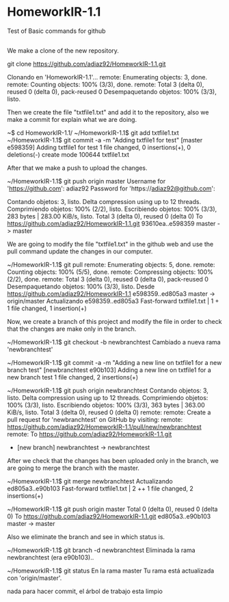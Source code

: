 # HomeworkIR-1.1

Test of Basic commands for github

##

We make a clone of the new repository.

git clone https://github.com/adiaz92/HomeworkIR-1.1.git

Clonando en 'HomeworkIR-1.1'...
remote: Enumerating objects: 3, done.
remote: Counting objects: 100% (3/3), done.
remote: Total 3 (delta 0), reused 0 (delta 0), pack-reused 0
Desempaquetando objetos: 100% (3/3), listo.

Then we create the file "txtfile1.txt" and add it to the repository, also we make a commit for explain what we are doing.

~$ cd HomeworkIR-1.1/
~/HomeworkIR-1.1$ git add txtfile1.txt
~/HomeworkIR-1.1$ git commit -a -m "Adding txtfile1 for test"
[master e598359] Adding txtfile1 for test
 1 file changed, 0 insertions(+), 0 deletions(-)
 create mode 100644 txtfile1.txt

After that we make a push to upload the changes.

~/HomeworkIR-1.1$ git push origin master 
Username for 'https://github.com': adiaz92
Password for 'https://adiaz92@github.com': 

Contando objetos: 3, listo.
Delta compression using up to 12 threads.
Comprimiendo objetos: 100% (2/2), listo.
Escribiendo objetos: 100% (3/3), 283 bytes | 283.00 KiB/s, listo.
Total 3 (delta 0), reused 0 (delta 0)
To https://github.com/adiaz92/HomeworkIR-1.1.git
   93610ea..e598359  master -> master

We are going to modify the file "txtfile1.txt" in the github web and use the pull command update the changes in our computer.

~/HomeworkIR-1.1$ git pull
remote: Enumerating objects: 5, done.
remote: Counting objects: 100% (5/5), done.
remote: Compressing objects: 100% (2/2), done.
remote: Total 3 (delta 0), reused 0 (delta 0), pack-reused 0
Desempaquetando objetos: 100% (3/3), listo.
Desde https://github.com/adiaz92/HomeworkIR-1.1
   e598359..ed805a3  master     -> origin/master
Actualizando e598359..ed805a3
Fast-forward
 txtfile1.txt | 1 +
 1 file changed, 1 insertion(+)

Now, we create a branch of this project and modify the file in order to check that the changes are make only in the branch.

~/HomeworkIR-1.1$ git checkout -b newbranchtest
Cambiado a nueva rama 'newbranchtest'

~/HomeworkIR-1.1$ git commit -a -m "Adding a new line on txtfile1 for a new branch test"
[newbranchtest e90b103] Adding a new line on txtfile1 for a new branch test
 1 file changed, 2 insertions(+)

~/HomeworkIR-1.1$ git push origin newbranchtest 
Contando objetos: 3, listo.
Delta compression using up to 12 threads.
Comprimiendo objetos: 100% (3/3), listo.
Escribiendo objetos: 100% (3/3), 363 bytes | 363.00 KiB/s, listo.
Total 3 (delta 0), reused 0 (delta 0)
remote: 
remote: Create a pull request for 'newbranchtest' on GitHub by visiting:
remote:      https://github.com/adiaz92/HomeworkIR-1.1/pull/new/newbranchtest
remote: 
To https://github.com/adiaz92/HomeworkIR-1.1.git
 * [new branch]      newbranchtest -> newbranchtest

After we check that the changes has been uploaded only in the branch, we are going to merge the branch with the master.


~/HomeworkIR-1.1$ git merge newbranchtest 
Actualizando ed805a3..e90b103
Fast-forward
 txtfile1.txt | 2 ++
 1 file changed, 2 insertions(+)

~/HomeworkIR-1.1$ git push origin master
Total 0 (delta 0), reused 0 (delta 0)
To https://github.com/adiaz92/HomeworkIR-1.1.git
   ed805a3..e90b103  master -> master

Also we eliminate the branch and see in which status is.

~/HomeworkIR-1.1$ git branch -d newbranchtest 
Eliminada la rama newbranchtest (era e90b103)..

~/HomeworkIR-1.1$ git status
En la rama master
Tu rama está actualizada con 'origin/master'.

nada para hacer commit, el árbol de trabajo esta limpio



